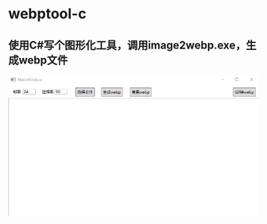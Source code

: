 # webptool-c
## 使用C#写个图形化工具，调用image2webp.exe，生成webp文件
![Image text](https://raw.githubusercontent.com/shixingxing/webptool-c/master/test_img/demo.png)
